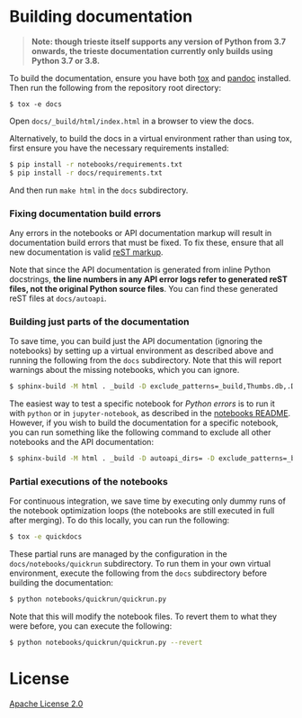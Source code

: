 # Building documentation

> **Note: though trieste itself supports any version of Python from 3.7 onwards, the trieste documentation currently only builds using Python 3.7 or 3.8.**

To build the documentation, ensure you have both [tox](https://tox.readthedocs.io) and [pandoc](https://github.com/jgm/pandoc/releases/) installed.
Then run the following from the repository root directory:

```
$ tox -e docs
```

Open `docs/_build/html/index.html` in a browser to view the docs.

Alternatively, to build the docs in a virtual environment rather than using tox, first ensure you
have the necessary requirements installed:

```bash
$ pip install -r notebooks/requirements.txt
$ pip install -r docs/requirements.txt
```

And then run `make html` in the `docs` subdirectory.

### Fixing documentation build errors

Any errors in the notebooks or API documentation markup will result in documentation
build errors that must be fixed. To fix these, ensure that all new documentation is valid
[reST markup](https://www.sphinx-doc.org/en/master/usage/restructuredtext/basics.html).

Note that since the API documentation is generated from inline Python docstrings, 
**the line numbers in any API error logs refer to generated reST files,
not the original Python source files**. You can find these generated reST files
at `docs/autoapi`.

### Building just parts of the documentation

To save time, you can build just the API documentation (ignoring the notebooks) by
setting up a virtual environment as described above and running the following from the
`docs` subdirectory. Note that this will report warnings about the missing notebooks,
which you can ignore.

```bash
$ sphinx-build -M html . _build -D exclude_patterns=_build,Thumbs.db,.DS_Store,notebooks
```

The easiest way to test a specific notebook for *Python errors* is to run it with `python`
or in `jupyter-notebook`, as described in the [notebooks README](notebooks/README.md). However,
if you wish to build the documentation for a specific notebook, you can run something like
the following command to exclude all other notebooks and the API documentation:

```bash
$ sphinx-build -M html . _build -D autoapi_dirs= -D exclude_patterns=_build,Thumbs.db,.DS_Store,notebooks/[a-su-z]*
```

### Partial executions of the notebooks

For continuous integration, we save time by executing only dummy runs of the notebook 
optimization loops (the notebooks are still executed in full after merging).
To do this locally, you can run the following:

```bash
$ tox -e quickdocs
```

These partial runs are managed by the 
configuration in the `docs/notebooks/quickrun` subdirectory.
To run them in your own virtual environment, execute the following from the `docs`
subdirectory before building the documentation:
```bash
$ python notebooks/quickrun/quickrun.py
```
Note that this will modify the notebook files.
To revert them to what they were before, you can execute the following:
```bash
$ python notebooks/quickrun/quickrun.py --revert
```

# License

[Apache License 2.0](../LICENSE)
